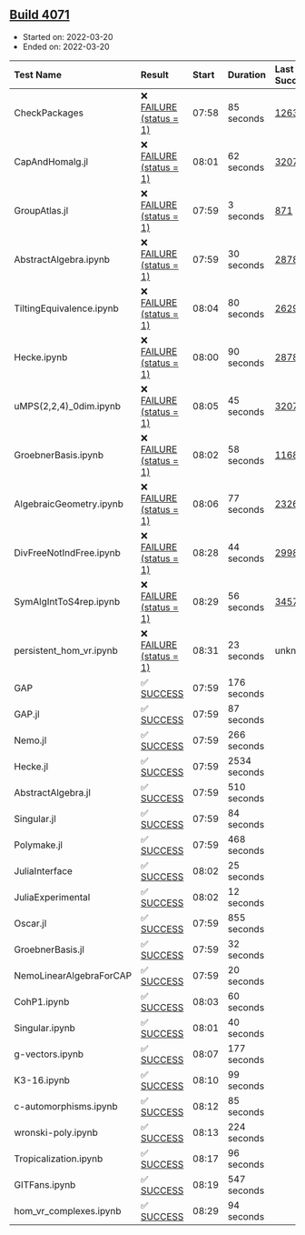 ## [Build 4071](https://oscarci.mathematik.uni-kl.de/job/oscar-stable/4071/)

* Started on: 2022-03-20
* Ended on: 2022-03-20

| Test Name    | Result | Start | Duration | Last Success | First Failure |
|:-------------|:-------|:------|:---------|:-------------|:--------------|
| CheckPackages | ❌ [FAILURE (status = 1)](https://oscarci.mathematik.uni-kl.de/job/oscar-stable/4071/artifact/logs/build-4071/CheckPackages.log) | 07:58 | 85 seconds | [1263](https://oscarci.mathematik.uni-kl.de/job/oscar-stable/1263/) | [1264](https://oscarci.mathematik.uni-kl.de/job/oscar-stable/1264/) |
| CapAndHomalg.jl | ❌ [FAILURE (status = 1)](https://oscarci.mathematik.uni-kl.de/job/oscar-stable/4071/artifact/logs/build-4071/CapAndHomalg.jl.log) | 08:01 | 62 seconds | [3207](https://oscarci.mathematik.uni-kl.de/job/oscar-stable/3207/) | [3208](https://oscarci.mathematik.uni-kl.de/job/oscar-stable/3208/) |
| GroupAtlas.jl | ❌ [FAILURE (status = 1)](https://oscarci.mathematik.uni-kl.de/job/oscar-stable/4071/artifact/logs/build-4071/GroupAtlas.jl.log) | 07:59 | 3 seconds | [871](https://oscarci.mathematik.uni-kl.de/job/oscar-stable/871/) | [872](https://oscarci.mathematik.uni-kl.de/job/oscar-stable/872/) |
| AbstractAlgebra.ipynb | ❌ [FAILURE (status = 1)](https://oscarci.mathematik.uni-kl.de/job/oscar-stable/4071/artifact/logs/build-4071/AbstractAlgebra.ipynb.log) | 07:59 | 30 seconds | [2878](https://oscarci.mathematik.uni-kl.de/job/oscar-stable/2878/) | [2879](https://oscarci.mathematik.uni-kl.de/job/oscar-stable/2879/) |
| TiltingEquivalence.ipynb | ❌ [FAILURE (status = 1)](https://oscarci.mathematik.uni-kl.de/job/oscar-stable/4071/artifact/logs/build-4071/TiltingEquivalence.ipynb.log) | 08:04 | 80 seconds | [2629](https://oscarci.mathematik.uni-kl.de/job/oscar-stable/2629/) | [2630](https://oscarci.mathematik.uni-kl.de/job/oscar-stable/2630/) |
| Hecke.ipynb | ❌ [FAILURE (status = 1)](https://oscarci.mathematik.uni-kl.de/job/oscar-stable/4071/artifact/logs/build-4071/Hecke.ipynb.log) | 08:00 | 90 seconds | [2878](https://oscarci.mathematik.uni-kl.de/job/oscar-stable/2878/) | [2879](https://oscarci.mathematik.uni-kl.de/job/oscar-stable/2879/) |
| uMPS(2,2,4)_0dim.ipynb | ❌ [FAILURE (status = 1)](https://oscarci.mathematik.uni-kl.de/job/oscar-stable/4071/artifact/logs/build-4071/uMPS-2-2-4-_0dim.ipynb.log) | 08:05 | 45 seconds | [3207](https://oscarci.mathematik.uni-kl.de/job/oscar-stable/3207/) | [3208](https://oscarci.mathematik.uni-kl.de/job/oscar-stable/3208/) |
| GroebnerBasis.ipynb | ❌ [FAILURE (status = 1)](https://oscarci.mathematik.uni-kl.de/job/oscar-stable/4071/artifact/logs/build-4071/GroebnerBasis.ipynb.log) | 08:02 | 58 seconds | [1168](https://oscarci.mathematik.uni-kl.de/job/oscar-stable/1168/) | [1169](https://oscarci.mathematik.uni-kl.de/job/oscar-stable/1169/) |
| AlgebraicGeometry.ipynb | ❌ [FAILURE (status = 1)](https://oscarci.mathematik.uni-kl.de/job/oscar-stable/4071/artifact/logs/build-4071/AlgebraicGeometry.ipynb.log) | 08:06 | 77 seconds | [2326](https://oscarci.mathematik.uni-kl.de/job/oscar-stable/2326/) | [2327](https://oscarci.mathematik.uni-kl.de/job/oscar-stable/2327/) |
| DivFreeNotIndFree.ipynb | ❌ [FAILURE (status = 1)](https://oscarci.mathematik.uni-kl.de/job/oscar-stable/4071/artifact/logs/build-4071/DivFreeNotIndFree.ipynb.log) | 08:28 | 44 seconds | [2998](https://oscarci.mathematik.uni-kl.de/job/oscar-stable/2998/) | [2999](https://oscarci.mathematik.uni-kl.de/job/oscar-stable/2999/) |
| SymAlgIntToS4rep.ipynb | ❌ [FAILURE (status = 1)](https://oscarci.mathematik.uni-kl.de/job/oscar-stable/4071/artifact/logs/build-4071/SymAlgIntToS4rep.ipynb.log) | 08:29 | 56 seconds | [3457](https://oscarci.mathematik.uni-kl.de/job/oscar-stable/3457/) | [3458](https://oscarci.mathematik.uni-kl.de/job/oscar-stable/3458/) |
| persistent_hom_vr.ipynb | ❌ [FAILURE (status = 1)](https://oscarci.mathematik.uni-kl.de/job/oscar-stable/4071/artifact/logs/build-4071/persistent_hom_vr.ipynb.log) | 08:31 | 23 seconds | unknown | unknown |
| GAP | ✅ [SUCCESS](https://oscarci.mathematik.uni-kl.de/job/oscar-stable/4071/artifact/logs/build-4071/GAP.log) | 07:59 | 176 seconds |  |  |
| GAP.jl | ✅ [SUCCESS](https://oscarci.mathematik.uni-kl.de/job/oscar-stable/4071/artifact/logs/build-4071/GAP.jl.log) | 07:59 | 87 seconds |  |  |
| Nemo.jl | ✅ [SUCCESS](https://oscarci.mathematik.uni-kl.de/job/oscar-stable/4071/artifact/logs/build-4071/Nemo.jl.log) | 07:59 | 266 seconds |  |  |
| Hecke.jl | ✅ [SUCCESS](https://oscarci.mathematik.uni-kl.de/job/oscar-stable/4071/artifact/logs/build-4071/Hecke.jl.log) | 07:59 | 2534 seconds |  |  |
| AbstractAlgebra.jl | ✅ [SUCCESS](https://oscarci.mathematik.uni-kl.de/job/oscar-stable/4071/artifact/logs/build-4071/AbstractAlgebra.jl.log) | 07:59 | 510 seconds |  |  |
| Singular.jl | ✅ [SUCCESS](https://oscarci.mathematik.uni-kl.de/job/oscar-stable/4071/artifact/logs/build-4071/Singular.jl.log) | 07:59 | 84 seconds |  |  |
| Polymake.jl | ✅ [SUCCESS](https://oscarci.mathematik.uni-kl.de/job/oscar-stable/4071/artifact/logs/build-4071/Polymake.jl.log) | 07:59 | 468 seconds |  |  |
| JuliaInterface | ✅ [SUCCESS](https://oscarci.mathematik.uni-kl.de/job/oscar-stable/4071/artifact/logs/build-4071/JuliaInterface.log) | 08:02 | 25 seconds |  |  |
| JuliaExperimental | ✅ [SUCCESS](https://oscarci.mathematik.uni-kl.de/job/oscar-stable/4071/artifact/logs/build-4071/JuliaExperimental.log) | 08:02 | 12 seconds |  |  |
| Oscar.jl | ✅ [SUCCESS](https://oscarci.mathematik.uni-kl.de/job/oscar-stable/4071/artifact/logs/build-4071/Oscar.jl.log) | 07:59 | 855 seconds |  |  |
| GroebnerBasis.jl | ✅ [SUCCESS](https://oscarci.mathematik.uni-kl.de/job/oscar-stable/4071/artifact/logs/build-4071/GroebnerBasis.jl.log) | 07:59 | 32 seconds |  |  |
| NemoLinearAlgebraForCAP | ✅ [SUCCESS](https://oscarci.mathematik.uni-kl.de/job/oscar-stable/4071/artifact/logs/build-4071/NemoLinearAlgebraForCAP.log) | 07:59 | 20 seconds |  |  |
| CohP1.ipynb | ✅ [SUCCESS](https://oscarci.mathematik.uni-kl.de/job/oscar-stable/4071/artifact/logs/build-4071/CohP1.ipynb.log) | 08:03 | 60 seconds |  |  |
| Singular.ipynb | ✅ [SUCCESS](https://oscarci.mathematik.uni-kl.de/job/oscar-stable/4071/artifact/logs/build-4071/Singular.ipynb.log) | 08:01 | 40 seconds |  |  |
| g-vectors.ipynb | ✅ [SUCCESS](https://oscarci.mathematik.uni-kl.de/job/oscar-stable/4071/artifact/logs/build-4071/g-vectors.ipynb.log) | 08:07 | 177 seconds |  |  |
| K3-16.ipynb | ✅ [SUCCESS](https://oscarci.mathematik.uni-kl.de/job/oscar-stable/4071/artifact/logs/build-4071/K3-16.ipynb.log) | 08:10 | 99 seconds |  |  |
| c-automorphisms.ipynb | ✅ [SUCCESS](https://oscarci.mathematik.uni-kl.de/job/oscar-stable/4071/artifact/logs/build-4071/c-automorphisms.ipynb.log) | 08:12 | 85 seconds |  |  |
| wronski-poly.ipynb | ✅ [SUCCESS](https://oscarci.mathematik.uni-kl.de/job/oscar-stable/4071/artifact/logs/build-4071/wronski-poly.ipynb.log) | 08:13 | 224 seconds |  |  |
| Tropicalization.ipynb | ✅ [SUCCESS](https://oscarci.mathematik.uni-kl.de/job/oscar-stable/4071/artifact/logs/build-4071/Tropicalization.ipynb.log) | 08:17 | 96 seconds |  |  |
| GITFans.ipynb | ✅ [SUCCESS](https://oscarci.mathematik.uni-kl.de/job/oscar-stable/4071/artifact/logs/build-4071/GITFans.ipynb.log) | 08:19 | 547 seconds |  |  |
| hom_vr_complexes.ipynb | ✅ [SUCCESS](https://oscarci.mathematik.uni-kl.de/job/oscar-stable/4071/artifact/logs/build-4071/hom_vr_complexes.ipynb.log) | 08:29 | 94 seconds |  |  |
